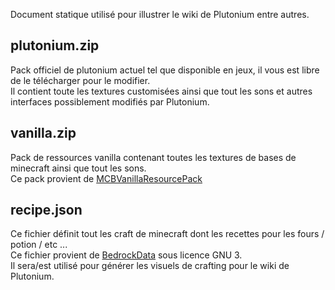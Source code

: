 Document statique utilisé pour illustrer le wiki de Plutonium entre autres.  

## plutonium.zip

Pack officiel de plutonium actuel tel que disponible en jeux, il vous est libre de le télécharger pour le modifier.  
Il contient toute les textures customisées ainsi que tout les sons et autres interfaces possiblement modifiés par Plutonium.

## vanilla.zip

Pack de ressources vanilla contenant toutes les textures de bases de minecraft ainsi que tout les sons.  
Ce pack provient de [MCBVanillaResourcePack](https://github.com/ZtechNetwork/MCBVanillaResourcePack)

## recipe.json

Ce fichier définit tout les craft de minecraft dont les recettes pour les fours / potion / etc ...  
Ce fichier provient de [BedrockData](https://github.com/pmmp/BedrockData) sous licence GNU 3.  
Il sera/est utilisé pour générer les visuels de crafting pour le wiki de Plutonium.